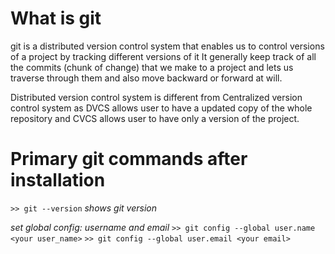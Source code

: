 
# What is git

git is a distributed version control system that enables us to control versions of a project by tracking different versions of it
It generally keep track of all the commits (chunk of change) that we make to a project and lets us traverse through them and also move backward or forward at will.

Distributed version control system is different from Centralized version control system as DVCS allows user to have a updated copy of the whole repository and CVCS allows user to have only a version of the project.

# Primary git commands after installation

`>> git --version`
*shows git version*

*set global config: username and email*
`>> git config --global user.name <your user_name>`
`>> git config --global user.email <your email>`
